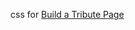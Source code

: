 css for [Build a Tribute Page](https://learn.freecodecamp.org/responsive-web-design/responsive-web-design-projects/build-a-tribute-page/) 
